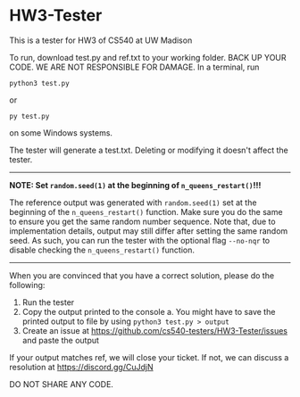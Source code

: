 # HW3-Tester
This is a tester for HW3 of CS540 at UW Madison

To run, download test.py and ref.txt to your working folder.
BACK UP YOUR CODE. WE ARE NOT RESPONSIBLE FOR DAMAGE.
In a terminal, run
```
python3 test.py
````
or
```
py test.py
```
on some Windows systems.

The tester will generate a test.txt. Deleting or modifying it doesn't affect the tester.

---
**NOTE: Set `random.seed(1)` at the beginning of `n_queens_restart()`!!!**

The reference output was generated with `random.seed(1)` set at the beginning of the `n_queens_restart()` function.
Make sure you do the same to ensure you get the same random number sequence.
Note that, due to implementation details, output may still differ after setting the same random seed.
As such, you can run the tester with the optional flag `--no-nqr` to disable checking the `n_queens_restart()` function.

---

When you are convinced that you have a correct solution, please do the following:
1) Run the tester
2) Copy the  output printed to the console
  a. You might have to save the printed output to file by using ```python3 test.py > output```
3) Create an issue at https://github.com/cs540-testers/HW3-Tester/issues and paste the output

If your output matches ref, we will close your ticket. If not, we can discuss a resolution at
https://discord.gg/CuJdjN

DO NOT SHARE ANY CODE.
